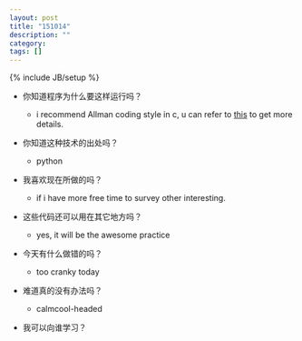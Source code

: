```yaml
---
layout: post
title: "151014"
description: ""
category: 
tags: []
---
```

{% include JB/setup %}

* 你知道程序为什么要这样运行吗？
  * i recommend Allman coding style in c, u can refer to [this](https://en.wikipedia.org/wiki/Indent_style#Allman_style) to get more details.

* 你知道这种技术的出处吗？
  * python

* 我喜欢现在所做的吗？
  * if i have more free time to survey other interesting.

* 这些代码还可以用在其它地方吗？
  * yes, it will be the awesome practice

* 今天有什么做错的吗？
  * too cranky today

* 难道真的没有办法吗？
  * calmcool-headed 

* 我可以向谁学习？
 
